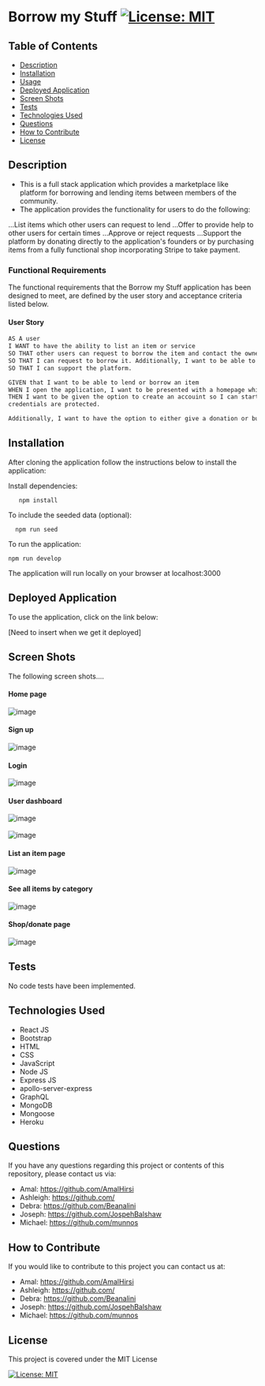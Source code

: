 # Borrow my Stuff [![License: MIT](https://img.shields.io/badge/License-MIT-yellow.svg)](https://opensource.org/licenses/MIT)  
  
  ## Table of Contents  
  * [Description](#description)
  * [Installation](#installation)
  * [Usage](#usage)
  * [Deployed Application](#walk-through-video)
  * [Screen Shots](#screen-shots)
  * [Tests](#tests)
  * [Technologies Used](#technologies-used)
  * [Questions](#questions) 
  * [How to Contribute](#how-to-contribute)   
  * [License](#license)
  
  ## Description

- This is a full stack application which provides a marketplace like platform for borrowing and lending items between members of the community.
- The application provides the functionality for users to do the following:

...List items which other users can request to lend
...Offer to provide help to other users for certain times
...Approve or reject requests
...Support the platform by donating directly to the application's founders or by purchasing items from a fully functional shop incorporating Stripe to take payment.
  
     
         
  ### Functional Requirements

  The functional requirements that the Borrow my Stuff  application has been designed to meet, are defined by the user story and acceptance criteria listed below.   

  #### User Story

  ```md
AS A user
I WANT to have the ability to list an item or service 
SO THAT other users can request to borrow the item and contact the owner of the item
SO THAT I can request to borrow it. Additionally, I want to be able to donate to the website
SO THAT I can support the platform.
```
 

```md
GIVEN that I want to be able to lend or borrow an item
WHEN I open the application, I want to be presented with a homepage which shows some of the items available to borrow,
THEN I want to be given the option to create an accouint so I can start lending or borrowing items and services, whilst also being confident that my user 
credentials are protected.

Additionally, I want to have the option to either give a donation or buy products to support the application and ensure that the platform has the funds to continue to operate.
```

  ## Installation
  
  After cloning the application follow the instructions below to install the application:

    
  Install dependencies:

       npm install
       
 To include the seeded data (optional):
 
      npm run seed

  To run the application:

    npm run develop
  
  The application will run locally on your browser at localhost:3000
 
  
 ## Deployed Application

 To use the application, click on the link below:

[Need to insert when we get it deployed]

   

   

  ## Screen Shots

The following screen shots....

#### Home page
![image](https://user-images.githubusercontent.com/88617634/207000274-88cf7abf-619a-4e3b-b40c-42febe3526e3.png)

#### Sign up

![image](https://user-images.githubusercontent.com/88617634/207000390-246441dd-8243-4e81-a603-e5721f358e6f.png)

#### Login

![image](https://user-images.githubusercontent.com/88617634/207129222-e5f758cd-538f-4644-ad7c-6def99498d98.png)


#### User dashboard

![image](https://user-images.githubusercontent.com/88617634/207129451-0b3f14a4-ea65-4f72-a5a5-09abdfa875d7.png)
<br></br>
![image](https://user-images.githubusercontent.com/88617634/207129569-d8995ea7-0210-4fba-a60e-659c618287a9.png)



 #### List an item page

![image](https://user-images.githubusercontent.com/88617634/207129658-8e829dec-a718-4b30-ae65-209cb2c24fca.png)
 
 #### See all items by category
 
![image](https://user-images.githubusercontent.com/88617634/207129776-a5bf491e-e3ba-43a1-a15c-84f2ee6e9609.png)

#### Shop/donate page

![image](https://user-images.githubusercontent.com/88617634/207129922-a8b2efb2-e295-473a-b7cc-9d299343d0e5.png)


  ## Tests
  No code tests have been implemented.

  ## Technologies Used
  - React JS
  - Bootstrap
  - HTML
  - CSS
  - JavaScript
  - Node JS
  - Express JS
  - apollo-server-express
  - GraphQL
  - MongoDB
  - Mongoose
  - Heroku
  
    
 
  ## Questions
  If you have any questions regarding this project or contents of this repository, please contact us via:
  
  - Amal: https://github.com/AmalHirsi
  - Ashleigh: https://github.com/
  - Debra: https://github.com/Beanalini
  - Joseph: https://github.com/JospehBalshaw
  - Michael: https://github.com/munnos
 
  
  ## How to Contribute
  If you would like to contribute to this project you can contact us  at: 
  - Amal: https://github.com/AmalHirsi
  - Ashleigh: https://github.com/
  - Debra: https://github.com/Beanalini
  - Joseph: https://github.com/JospehBalshaw
  - Michael: https://github.com/munnos
  


  ## License
  This project is covered under the MIT License  
  
  [![License: MIT](https://img.shields.io/badge/License-MIT-yellow.svg)](https://opensource.org/licenses/MIT) 
  
